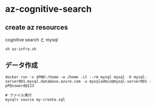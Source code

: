 # az-cognitive-search

## create az resources
cognitive search と mysql
```
sh az-infra.sh
```

## データ作成
```
docker run -v $PWD:/home -w /home -it --rm mysql mysql -h mysql-server001.mysql.database.azure.com -u mysqladmin@mysql-server001 -pP@ssword@123

# ファイル実行
mysql> source my-create.sql
```
